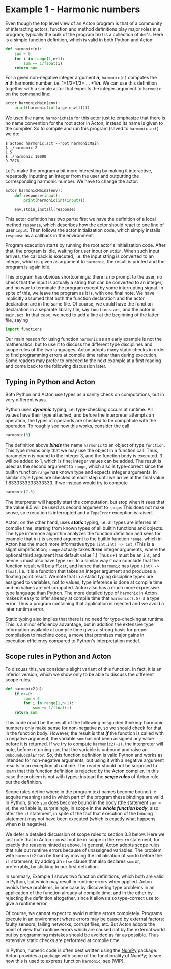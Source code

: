 # Example 1 - Harmonic numbers

Even though the top level view of an Acton program is that of a
community of interacting actors, function and method definitions play
major roles in a program; typically the bulk of the program text is a
collection of `def`'s. Here is a simple function
definition, which is valid in both Python and Acton:

```py
def harmonic(n):
    sum = 0
    for i in range(1,n+1):
        sum += 1/float(i)
    return sum
```

For a given non-negative integer argument ***n***, `harmonic(n)` computes
the ***n***'th harmonic number, i.e. 1+1/2+1/3+ ... +1/***n***.
We can use this definition together with a simple actor that expects
the integer argument to `harmonic` on the command line:

```py
actor harmonicMain(env):
    print(harmonic(int(argv.env[1])))
```

We used the name `harmonicMain` for this actor just to emphasize
that there is no name convention for the root actor in Acton; instead
its name is given to the compiler. So to compile and run this program
(saved to `harmonic.act`) we do:

```shell
$ actonc harmonic.act --root harmonicMain
$ ./harmonic 2
1.5
$ ./harmonic 10000
9.7876
```

Let's make the program a bit more interesting by making it
interactive, repeatedly inputting an integer from the user and
outputting the corresponding harmonic number. We have to change the
actor:

```py
actor harmonicMain2(env):
    def response(input):
        print(harmonic(int(input)))

    env.stdin_install(response)
```

This actor definition has two parts: first we have the definition of a
local method `response`, which describes how the actor should react
to one line of user `input`. Then follows the actor
initialization code, which simply installs `response` as a
callback in the environment.

Program execution starts by running the root actor's initialization
code. After that, the program is idle, waiting for
user input on `stdin`. When such
input arrives, the callback is executed, i.e. the input string is
converted to an integer, which is given as argument to
`harmonic`, the result is printed and the program is again idle. 

This program has obvious shortcomings: there is no prompt to the user,
no check that the input is actually a string that can be converted to
an integer, and no way to terminate the program except by some interrupting
signal. In spite of this, we leave the program as it is, with one
final note.
We have implicitly assumed that both the function declaration and the
actor declaration are in the same file. Of course, we could have the
function declaration in a separate library file, say
`functions.act`, and the actor in `main.act`. In that
case, we need to add a line at the beginning of the latter file,
saying

```py
import functions
```

Our main reason for using function `harmonic` as an early
example is not the mathematics, but to use it to discuss the different type
disciplines and scope rules of the two languages. Acton adopts many
static checks in order to find programming errors at compile
time rather than during execution. Some readers may prefer to proceed
to the next example at a first reading and come back to the following
discussion later.

## Typing in Python and Acton

Both Python and Acton use types as a sanity check
on computations, but in very different ways.

Python uses ***dynamic*** typing, i.e. type-checking occurs at runtime.
All values have their type attached, and before the interpreter attempts
an operation, the types of operands are checked to be compatible with
the operation. To roughly see how this works, consider the call

```py
harmonic(3)
```

The definition above ***binds*** the name `harmonic` to an
object of type `function`. This type means only that we may use the
object in a function call. Thus, parameter `n` is bound to the
integer 3, and the function body is executed. 3 will be added to 1, which is fine;
integer values can be added. The result is used as the second argument
to `range`, which also is type-correct since the builtin function
`range` has known type and expects integer arguments. In similar
style types are checked at each step until we arrive at the final value
1.8333333333333333. If we instead would try to compute 

```py
harmonic(7.5)
```

The interpreter will happily start the computation, but stop when it
sees that the value 8.5 will be used as second argument to
`range`. This does not make sense, so execution is interrupted
and a `TypeError` exception is raised.

Acton, on the other hand, uses ***static*** typing, i.e. all types are
inferred at compile time, starting from known types of all builtin
functions and objects. The type inference algorithm analyzes the
function definition and sees for example that `n+1` is second argument to
the builtin function `range`, which in Acton has the much more
informative type `(int,int) -> int`. (This is a slight
simplification; `range` actually takes ***three*** integer
arguments, where the optional third argument has default value 1.) Thus `n+1` must be an
`int`, and hence `n` must also have type `int`. In a similar
way it can conclude that the function result will be a `float`,
and hence that `harmonic` has type
`(int) -> float`, i.e. it is a function that takes
an integer argument and produces a floating point result. We note that
in a static typing discipline types are assigned to variables, not to values; type inference is done at
compile time and no values are yet computed. Acton also has a much
more expressive type language than Python. The more detailed type of
`harmonic` in Acton makes it easy to infer already at compile time
that `harmonic(7.5)` is a type error. Thus a program containing
that application is rejected and we avoid a later runtime error.

Static typing also implies that there is no need for type-checking at
runtime. This is a minor efficiency advantage, but in addition the extensive type
information available at compile time gives a strong basis for
proper compilation to machine code, a move that promises major 
gains in execution efficiency compared to Python's interpretation model.

## Scope rules in Python and Acton

To discuss this, we consider a slight variant of this function. In fact, it is an
inferior version, which we show only to be able to discuss the 
different scope rules.

```py
def harmonic2(n):
    if n>=0:
        sum = 0
        for i in range(1,n+1):
            sum += 1/float(i)
    return sum
```

This code could be the result of the following misguided
thinking: harmonic numbers only make sense for non-negative ***n***, so we should
check for that in the function body. However, the result is that
***if*** the function is called with a negative argument, the
variable `sum` has not been assigned any value before it is returned. If
we try to compute `harmonic2(-1)`, the interpreter will note,
before returning `sum`, that the variable is unbound and raise an
`UnboundLocalError`. So, this function definition is valid
Python and works as intended for non-negative arguments, but using it
with a negative argument results in an exception at runtime. The reader
should not be surprised to learn that this function definition is
rejected by the Acton compiler. In this case the problem is not with
types; instead the ***scope rules*** of Acton rule out the definition.

Scope rules define where in the program text names become bound
(i.e. acquire meaning) and in which part of the program these bindings
are valid. In Python, since `sum` does become bound in the body
(the statement `sum = 0`), the variable is, surprisingly, in
scope in the ***whole function body***, also after the `if` statement, in
spite of the fact that execution of the binding statement may not have
been executed (which is exactly what happens when ***n*** is negative).

We defer a detailed discussion of scope rules to section 3.3 below. Here we
just note that in Acton `sum` will not be in
scope in the `return` statement, for exactly the reasons hinted
at above. In general, Acton adopts scope rules that rule out
runtime errors because of unassigned variables. The problem with
`harmonic2` 
can be fixed by moving the initialisation of `sum` to before
the `if` statement, by adding an `else` clause that also
declares `sum` or, preferrably, by sticking to our first definition.

In summary, Example 1 shows two function definitions, which both are
valid in Python, but which may result in runtime errors when applied.
Acton avoids these problems, in one case by discovering type problems in
an application of the function already at compile time, and in the other by
rejecting the definition altogether, since it allows also type-correct
use to give a runtime error.

Of course, we cannot expect to avoid runtime errors completely. Programs
execute in an environment where errors may be caused by external
factors: faulty sensors, failing networks, corrupt files, etc. But
Acton adopts the point of view that runtime errors which are caused not by the
external world but by programming mistakes should be avoided as far as
possible. Thus extensive static checks are performed at compile time.

In Python, numeric code is often best written using the [NumPy](https://numpy.org/) package.
Acton provides a package with some of the functionality of NumPy; to
see how this is used to express function `harmonic`, see [WIP].

